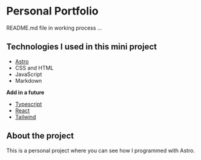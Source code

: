 # Personal Portfolio

README.md file in working process ...

## Technologies I used in this mini project

- [Astro](https://astro.build/)
- CSS and HTML
- JavaScript
- Markdown

**Add in a future**
- [Typescript](https://www.typescriptlang.org/)
- [React](https://react.dev/)
- [Tailwind](https://tailwindcss.com/)

## About the project

This is a personal project where you can see how I programmed with Astro.
